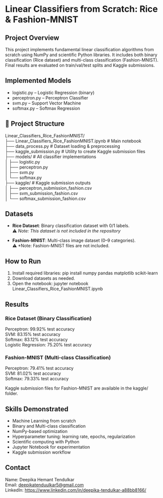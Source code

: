 # Linear Classifiers from Scratch: Rice & Fashion-MNIST

## Project Overview
This project implements fundamental linear classification algorithms from scratch using NumPy and scientific Python libraries. It includes both binary classification (Rice dataset) and multi-class classification (Fashion-MNIST). Final results are evaluated on train/val/test splits and Kaggle submissions.

## Implemented Models
- logistic.py – Logistic Regression (binary)
- perceptron.py – Perceptron Classifier
- svm.py – Support Vector Machine
- softmax.py – Softmax Regression

## 📁 Project Structure

Linear_Classifiers_Rice_FashionMNIST/  
├── Linear_Classifiers_Rice_FashionMNIST.ipynb     # Main notebook  
├── data_process.py                                # Dataset loading & preprocessing  
├── kaggle_submission.py                           # Utility to create Kaggle submission files  
├── models/                                        # All classifier implementations  
│   ├── logistic.py  
│   ├── perceptron.py  
│   ├── svm.py  
│   └── softmax.py  
├── kaggle/                                        # Kaggle submission outputs  
│   ├── perceptron_submission_fashion.csv  
│   ├── svm_submission_fashion.csv  
│   └── softmax_submission_fashion.csv  

## Datasets
- **Rice Dataset**: Binary classification dataset with 0/1 labels.  
  ⚠️ *Note: This dataset is not included in the repository*

- **Fashion-MNIST**: Multi-class image dataset (0–9 categories).  
  ⚠️ *Note: Fashion-MNIST files are not included. 

## How to Run
1. Install required libraries:
    pip install numpy pandas matplotlib scikit-learn
2. Download datasets as needed.
3. Open the notebook:
    jupyter notebook Linear_Classifiers_Rice_FashionMNIST.ipynb

## Results

### Rice Dataset (Binary Classification)
Perceptron: 99.92% test accuracy  
SVM: 83.15% test accuracy  
Softmax: 83.12% test accuracy  
Logistic Regression: 75.20% test accuracy  

### Fashion-MNIST (Multi-class Classification)
Perceptron: 79.41% test accuracy  
SVM: 81.02% test accuracy  
Softmax: 79.33% test accuracy  

Kaggle submission files for Fashion-MNIST are available in the kaggle/ folder.

## Skills Demonstrated
- Machine Learning from scratch
- Binary and Multi-class classification
- NumPy-based optimization
- Hyperparameter tuning: learning rate, epochs, regularization
- Scientific computing with Python
- Jupyter Notebook for experimentation
- Kaggle submission workflow

## Contact
Name: Deepika Hemant Tendulkar  
Email: deepikatenduulkar5@gmail.com  
LinkedIn: https://www.linkedin.com/in/deepika-tendulkar-a88bb8166/
